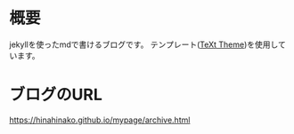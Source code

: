 # 概要
jekyllを使ったmdで書けるブログです。
テンプレート([TeXt Theme](https://tianqi.name/jekyll-TeXt-theme/test/))を使用しています。

# ブログのURL
https://hinahinako.github.io/mypage/archive.html

